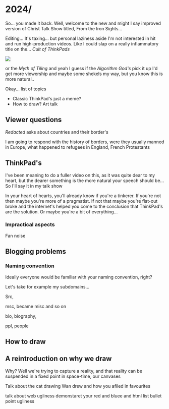 # 2024/

So... you made it back. Well, welcome to the new and might I say improved version of Christ Talk Show titled, From the Iron Sights...

Editing... It's taxing... but personal laziness aside I'm not interested in hit and run high-production videos. Like I could slap on a really inflammatory title on the... _Cult of ThinkPads_ 

<img src="http://avsbq.org/blog/.pix/vhspad.avif">

or the _Myth of Tiling_ and yeah I guess if the _Algorithm God's_ pick it up I'd get more viewership and maybe some shekels my way, but you know this is more natural..

Okay... list of topics

- Classic ThinkPad's just a meme?
- How to draw? Art talk

## Viewer questions

_Redacted_ asks about countries and their border's

I am going to respond with the history of borders, were they usually manned in Europe, what happened to refugees in England, French Protestants

## ThinkPad's

I've been meaning to do a fuller video on this, as it was quite dear to my heart, but the dearer something is the more natural your speech should be... So I'll say it in my talk show

In your heart of hearts, you'll already know if you're a tinkerer. If you're not then maybe you're more of a pragmatist. If not that maybe you're flat-out broke and the internet's helped you come to the conclusion that ThinkPad's are the solution. Or maybe you're a bit of everything...

### Impractical aspects

Fan noise

## Blogging problems

### Naming convention

Ideally everyone would be familiar with your naming convention, right?

Let's take for example my subdomains...

Src, 

msc, became misc and so on

bio, biography,

ppl, people

## How to draw

## A reintroduction on why we draw

Why? Well we're trying to capture a reality, and that reality can be suspended in a fixed point in space-time, our canvases

Talk about the cat drawing Wan drew and how you afiled in favourites

talk about web ugliness demonstaret your red and bluee and html list bullet point ugliness
